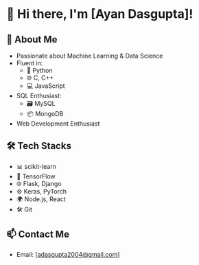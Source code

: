 # 👋 Hi there, I'm [Ayan Dasgupta]!

## 🧠 About Me
- Passionate about Machine Learning & Data Science
- Fluent in:
  - 🐍 Python
  - 🌐 C, C++
  - 💻 JavaScript
- SQL Enthusiast:
  - 🗃️ MySQL
  - 📦 MongoDB
- Web Development Enthusiast

## 🛠️ Tech Stacks
- 📊 scikit-learn
- 🤖 TensorFlow
- 🌐 Flask, Django
- ⚙️ Keras, PyTorch
- 🌍 Node.js, React
- 🛠️ Git

## 📫 Contact Me
- Email: [adasgupta2004@gmail.com]
